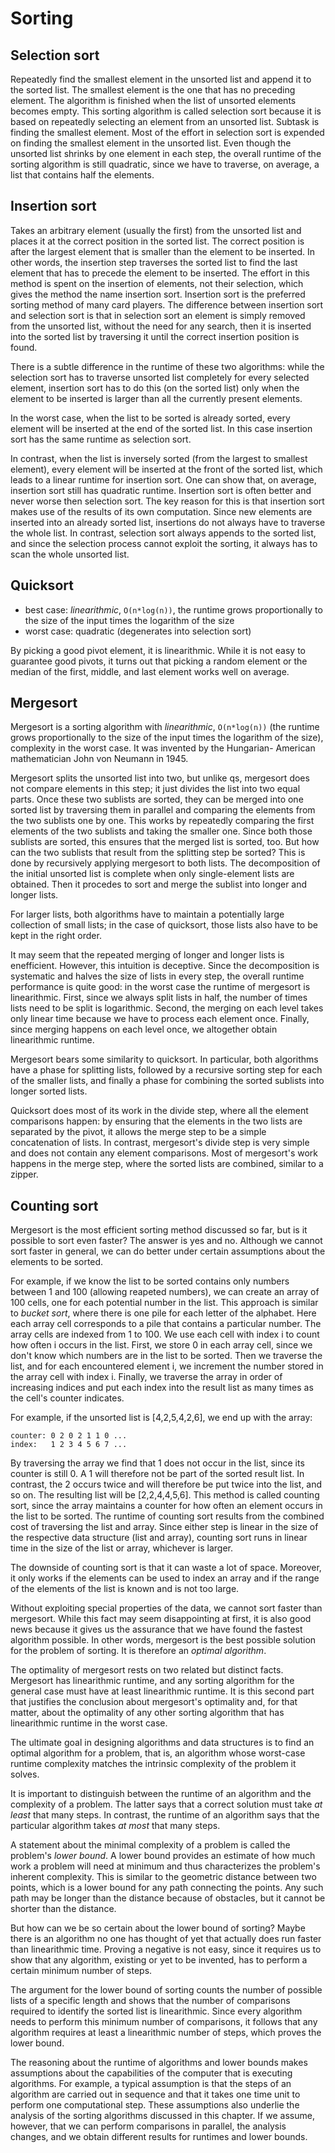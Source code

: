 # Sorting

## Selection sort

Repeatedly find the smallest element in the unsorted list and append it to the sorted list. The smallest element is the one that has no preceding element. The algorithm is finished when the list of unsorted elements becomes empty. This sorting algorithm is called selection sort because it is based on repeatedly selecting an element from an unsorted list. Subtask is finding the smallest element. Most of the effort in selection sort is expended on finding the smallest element in the unsorted list. Even though the unsorted list shrinks by one element in each step, the overall runtime of the sorting algorithm is still quadratic, since we have to traverse, on average, a list that contains half the elements.

## Insertion sort

Takes an arbitrary element (usually the first) from the unsorted list and places it at the correct position in the sorted list. The correct position is after the largest element that is smaller than the element to be inserted. In other words, the insertion step traverses the sorted list to find the last element that has to precede the element to be inserted. The effort in this method is spent on the insertion of elements, not their selection, which gives the method the name insertion sort. Insertion sort is the preferred sorting method of many card players. The difference between insertion sort and selection sort is that in selection sort an element is simply removed from the unsorted list, without the need for any search, then it is inserted into the sorted list by traversing it until the correct insertion position is found.

There is a subtle difference in the runtime of these two algorithms: while the selection sort has to traverse unsorted list completely for every selected element, insertion sort has to do this (on the sorted list) only when the element to be inserted is larger than all the currently present elements.

In the worst case, when the list to be sorted is already sorted, every element will be inserted at the end of the sorted list. In this case insertion sort has the same runtime as selection sort.

In contrast, when the list is inversely sorted (from the largest to smallest element), every element will be inserted at the front of the sorted list, which leads to a linear runtime for insertion sort. One can show that, on average, insertion sort still has quadratic runtime. Insertion sort is often better and never worse then selection sort. The key reason for this is that insertion sort makes use of the results of its own computation. Since new elements are inserted into an already sorted list, insertions do not always have to traverse the whole list. In contrast, selection sort always appends to the sorted list, and since the selection process cannot exploit the sorting, it always has to scan the whole unsorted list.

## Quicksort
- best case: *linearithmic*, `O(n*log(n))`, the runtime grows proportionally to the size of the input times the logarithm of the size
- worst case: quadratic (degenerates into selection sort)

By picking a good pivot element, it is linearithmic. While it is not easy to guarantee good pivots, it turns out that picking a random element or the median of the first, middle, and last element works well on average.

## Mergesort
Mergesort is a sorting algorithm with *linearithmic*, `O(n*log(n))` (the runtime grows proportionally to the size of the input times the logarithm of the size), complexity in the worst case. It was invented by the Hungarian- American mathematician John von Neumann in 1945.

Mergesort splits the unsorted list into two, but unlike qs, mergesort does not
compare elements in this step; it just divides the list into two equal parts. Once these two sublists are sorted, they can be merged into one sorted list by traversing them in parallel and comparing the elements from the two sublists one by one. This works by repeatedly comparing the first elements of the two sublists and taking the smaller one. Since both those sublists are sorted, this ensures that the merged list is sorted, too. But how can the two sublists that result from the splitting step be sorted? This is done by recursively applying mergesort to both lists. The decomposition of the initial unsorted list is complete when only single-element lists are obtained. Then it procedes to sort and merge the sublist into longer and longer lists.

For larger lists, both algorithms have to maintain a potentially large collection of small lists; in the case of quicksort, those lists also have to be kept in the right order.

It may seem that the repeated merging of longer and longer lists is enefficient. However, this intuition is deceptive. Since the decomposition is systematic and halves the size of lists in every step, the overall runtime performance is quite good: in the worst case the runtime of mergesort is linearithmic. First, since we always split lists in half, the number of times lists need to be split is logarithmic. Second, the merging on each level takes only linear time because we have to process each element once. Finally, since merging happens on each level once, we altogether obtain linearithmic runtime.

Mergesort bears some similarity to quicksort. In particular, both algorithms have a phase for splitting lists, followed by a recursive sorting step for each of the smaller lists, and finally a phase for combining the sorted sublists into longer sorted lists.

Quicksort does most of its work in the divide step, where all the element comparisons happen: by ensuring that the elements in the two lists are separated by the pivot, it allows the merge step to be a simple concatenation of lists. In contrast, mergesort's divide step is very simple and does not contain any element comparisons. Most of mergesort's work happens in the merge step, where the sorted lists are combined, similar to a zipper.


## Counting sort

Mergesort is the most efficient sorting method discussed so far, but is it possible to sort even faster? The answer is yes and no. Although we cannot sort faster in general, we can do better under certain assumptions about the elements to be sorted.

For example, if we know the list to be sorted contains only numbers between 1 and 100 (allowing reapeted numbers), we can create an array of 100 cells, one for each potential number in the list. This approach is similar to *bucket sort*, where there is one pile for each letter of the alphabet. Here each array cell corresponds to a pile that contains a particular number. The array cells are indexed from 1 to 100. We use each cell with index i to count how often i occurs in the list. First, we store 0 in each array cell, since we don't know which numbers are in the list to be sorted. Then we traverse the list, and for each encountered element i, we increment the number stored in the array cell with index i. Finally, we traverse the array in order of increasing indices and put each index into the result list as many times as the cell's counter indicates.

For example, if the unsorted list is [4,2,5,4,2,6], we end up with the array:
```
counter: 0 2 0 2 1 1 0 ...
index:   1 2 3 4 5 6 7 ...
```

By traversing the array we find that 1 does not occur in the list, since its counter is still 0. A 1 will therefore not be part of the sorted result list. In contrast, the 2 occurs twice and will therefore be put twice into the list, and so on. The resulting list will be [2,2,4,4,5,6]. This method is called counting sort, since the array maintains a counter for how often an element occurs in the list to be sorted. The runtime of counting sort results from the combined cost of traversing the list and array. Since either step is linear in the size of the respective data structure (list and array), counting sort runs in linear time in the size of the list or array, whichever is larger.

The downside of counting sort is that it can waste a lot of space. Moreover, it only works if the elements can be used to index an array and if the range of the elements of the list is known and is not too large.

Without exploiting special properties of the data, we cannot sort faster than mergesort. While this fact may seem disappointing at first, it is also good news because it gives us the assurance that we have found the fastest algorithm possible. In other words, mergesort is the best possible solution for the problem of sorting. It is therefore an *optimal algorithm*.

The optimality of mergesort rests on two related but distinct facts. Mergesort has linearithmic runtime, and any sorting algorithm for the general case must have at least linearithmic runtime. It is this second part that justifies the conclusion about mergesort's optimality and, for that matter, about the optimality of any other sorting algorithm that has linearithmic runtime in the worst case.

The ultimate goal in designing algorithms and data structures is to find an optimal algorithm for a problem, that is, an algorithm whose worst-case runtime complexity matches the intrinsic complexity of the problem it solves.

It is important to distinguish between the runtime of an algorithm and the complexity of a problem. The latter says that a correct solution must take *at least* that many steps. In contrast, the runtime of an algorithm says that the particular algorithm takes *at most* that many steps.

A statement about the minimal complexity of a problem is called the problem's *lower bound*. A lower bound provides an estimate of how much work a problem will need at minimum and thus characterizes the problem's inherent complexity. This is similar to the geometric distance between two points, which is a lower bound for any path connecting the points. Any such path may be longer than the distance because of obstacles, but it cannot be shorter than the distance.

But how can we be so certain about the lower bound of sorting? Maybe there is an algorithm no one has thought of yet that actually does run faster than linearithmic time. Proving a negative is not easy, since it requires us to show that any algorithm, existing or yet to be invented, has to perform a certain minimum number of steps.

The argument for the lower bound of sorting counts the number of possible lists of a specific length and shows that the number of comparisons required to identify the sorted list is linearithmic. Since every algorithm needs to perform this minimum number of comparisons, it follows that any algorithm requires at least a linearithmic number of steps, which proves the lower bound.

The reasoning about the runtime of algorithms and lower bounds makes assumptions about the capabilities of the computer that is executing algorithms. For example, a typical assumption is that the steps of an algorithm are carried out in sequence and that it takes one time unit to perform one computational step. These assumptions also underlie the analysis of the sorting algorithms discussed in this chapter. If we assume, however, that we can perform comparisons in parallel, the analysis changes, and we obtain different results for runtimes and lower bounds.
